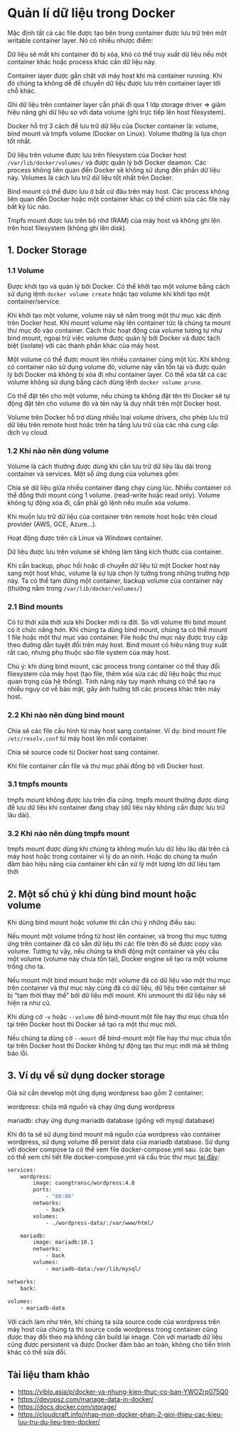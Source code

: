 # Quản lí dữ liệu trong Docker

Mặc định tất cả các file được tạo bên trong container được lưu trữ trên một writable container layer. Nó có nhiều nhược điểm:

Dữ liệu sẽ mất khi container đó bị xóa, khó có thể truy xuất dữ liệu nếu một container khác hoặc process khác cần dữ liệu này. 

Container layer được gắn chặt với máy host khi mà container running. Khi đó chúng ta không dễ để chuyển dữ liệu được lưu trên container layer tới chỗ khác.

Ghi dữ liệu trên container layer cần phải đi qua 1 lớp storage driver => giảm hiệu năng ghi dữ liệu so với data volume (ghi trực tiếp lên host filesystem).

Docker hỗ trợ 3 cách để lưu trữ dữ liệu của Docker container là: volume, bind mount và tmpfs volume (Docker on Linux). Volume thường là lựa chọn tốt nhất.

Dữ liệu trên volume được lưu trên filesystem của Docker host `/var/lib/docker/volumes/` và được quản lý bởi Docker deamon. Các process không liên quan đến Docker sẽ không sử dụng đến phần dữ liệu này. Volumes là cách lưu trữ dữ liệu tốt nhất trên Docker.

Bind mount có thể được lưu ở bất cứ đâu trên máy host. Các process không liên quan đến Docker hoặc một container khác có thể chỉnh sửa các file này bất kỳ lúc nào.

Tmpfs mount được lưu trên bộ nhớ (RAM) của máy host và không ghi lên trên host filesystem (không ghi lên disk).

## 1. Docker Storage
### 1.1 Volume

Được khởi tạo và quản lý bởi Docker. Có thể khởi tạo một volume bằng cách sử dụng lệnh `docker volume create` hoặc tạo volume khi khởi tạo một  container/service.

Khi khởi tạo một volume, volume này sẽ nằm trong một thư mục xác định trên Docker host. Khi mount volume này lên container tức là chúng ta mount thư mục đó vào container. Cách thức hoạt động của volume tương tự như bind mount, ngoại trừ việc volume được quản lý bởi Docker và được tách biệt (isolate) với các thành phần khác của máy host.

Một volume có thể được mount lên nhiều container cùng một lúc. Khi không có container nào sử dụng volume đó, volume này vẫn tồn tại và được quản lý bởi Docker mà không bị xóa đi như container layer. Có thể xóa tất cả các volume không sử dụng bằng cách dùng lệnh `docker volume prune`.

Có thể đặt tên cho một volume, nếu chúng ta không đặt tên thì Docker sẽ tự động đặt tên cho volume đó và tên này là duy nhất trên một Docker host.

Volume trên Docker hỗ trợ dùng nhiều loại volume drivers, cho phép lưu trữ dữ liệu trên remote host hoặc trên hạ tầng lưu trữ của các nhà cung cấp dịch vụ cloud.

### 1.2 Khi nào nên dùng volume

Volume là cách thường được dùng khi cần lưu trữ dữ liệu lâu dài trong container và services. Một số ứng dụng của volumes gồm:

Chia sẻ dữ liệu giữa nhiều container đang chạy cùng lúc. Nhiều container có thể đồng thời mount cùng 1 volume. (read-write hoặc read only). Volume không tự động xóa đi, cần phải gõ lệnh nếu muốn xóa volume.

Khi muốn lưu trữ dữ liệu của container trên remote host hoặc trên cloud provider (AWS, GCE, Azure…).

Hoạt động được trên cả Linux và Windows container.

Dữ liệu được lưu trên volume sẽ không làm tăng kích thước của container.

Khi cần backup, phục hồi hoặc di chuyển dữ liệu từ một Docker host này sang một host khác, volume là sự lựa chọn lý tưởng trong những trường hợp này. Ta có thể tạm dừng một container, backup volume của container này (thường nằm trong `/var/lib/docker/volumes/`)

### 2.1 Bind mounts

Có từ thời xửa thời xưa khi Docker mới ra đời. So với volume thì bind mount có ít chức năng hơn. Khi chúng ta dùng bind mount, chúng ta có thể mount 1 file hoặc một thư mục vào container. File hoặc thư mục này được truy cập theo đường dẫn tuyệt đối trên máy host. Bind mount có hiệu năng truy xuất rất cao, nhưng phụ thuộc vào file system của máy host.

Chú ý: khi dùng bind mount, các process trong container có thể thay đổi filesystem của máy host (tạo file, thêm xóa sửa các dữ liệu hoặc thư mục quan trọng của hệ thống). Tính năng này tuy mạnh nhưng có thể tạo ra nhiều nguy cơ về bảo mật, gây ảnh hưởng tới các process khác trên máy host.

### 2.2 Khi nào nên dùng bind mount

Chia sẻ các file cấu hình từ máy host sang container. Ví dụ: bind mount file `/etc/resolv.conf` từ máy host lên mỗi container.

Chia sẻ source code từ Docker host sang container.

Khi file container cần file và thư mục phải đồng bộ với Docker host.

### 3.1 tmpfs mounts

tmpfs mount không được lưu trên đĩa cứng. tmpfs mount thường được dùng để lưu dữ liệu khi container đang chạy (dữ liệu này không cần được lưu trữ lâu dài).

### 3.2 Khi nào nên dùng tmpfs mount

tmpfs mount được dùng khi chúng ta không muốn lưu dữ liệu lâu dài trên cả máy host hoặc trong container vì lý do an ninh. Hoặc do chúng ta muốn đảm bảo hiệu năng của container khi cần xử lý một lượng lớn dữ liệu tạm thời

## 2. Một số chú ý khi dùng bind mount hoặc volume

Khi dùng bind mount hoặc volume thì cần chú ý những điều sau:

Nếu mount một volume trống từ host lên container, và trong thư mục tương ứng trên container đã có sẵn dữ liệu thì các file trên đó sẽ được copy vào volume. Tương tự vậy, nếu chúng ta khởi động một container và yêu cầu một volume (volume này chưa tồn tại), Docker engine sẽ tạo ra một volume trống cho ta.

Nếu mount một bind mount hoặc một volume đã có dữ liệu vào một thư mục trên container và thư mục này cũng đã có dữ liệu, dữ liệu trên container sẽ bị “tạm thời thay thế” bởi dữ liệu mới mount. Khi unmount thì dữ liệu này sẽ hiện ra như cũ.

Khi dùng cờ `-v` hoặc `--volume` để bind-mount một file hay thư mục chưa tồn tại trên Docker host thì Docker sẽ tạo ra một thư mục mới.

Nếu chúng ta dùng cờ `--mount` để bind-mount một file hay thư mục chưa tồn tại trên Docker host thì Docker không tự động tạo thư mục mới mà sẽ thông báo lỗi.

## 3. Ví dụ về sử dụng docker storage

Giả sử cần develop một ứng dụng wordpress bao gồm 2 container:

wordpress: chứa mã nguồn và chạy ứng dụng wordpress

mariadb: chạy ứng dụng mariadb database (giống với mysql database)

Khi đó ta sẽ sử dụng bind mount mã nguồn của wordpress vào container wordpress, sử dụng volume để persist data của mariadb database. Sử dụng với docker compose ta có thể xem file docker-compose.yml sau. (các bạn có thể xem chi tiết file docker-compose.yml và cấu trúc thư mục [tại đây](https://github.com/cuongtransc/docker-training/tree/master/compose/wordpress):
```sh
services:
    wordpress:
        image: cuongtransc/wordpress:4.8
        ports:
            - "80:80"
        networks:
            - back
        volumes:
            - ./wordpress-data/:/var/www/html/ 

    mariadb:
        image: mariadb:10.1
        networks:
            - back
        volumes:
            - mariadb-data:/var/lib/mysql/

networks:
    back:
    
volumes:
    - mariadb-data
```

Với cách làm như trên, khi chúng ta sửa source code của wordpress trên máy host của chúng ta thì source code wordpress trong container cũng được thay đổi theo mà không cần build lại image. Còn với mariadb dữ liệu cũng được persistent và được Docker đảm bảo an toàn, không cho tiến trình khác có thể sửa đổi.

## Tài liệu tham khảo
- https://viblo.asia/p/docker-va-nhung-kien-thuc-co-ban-YWOZrp075Q0
- https://devopsz.com/manage-data-in-docker/
- https://docs.docker.com/storage/
- https://cloudcraft.info/nhap-mon-docker-phan-2-gioi-thieu-cac-kieu-luu-tru-du-lieu-tren-docker/
